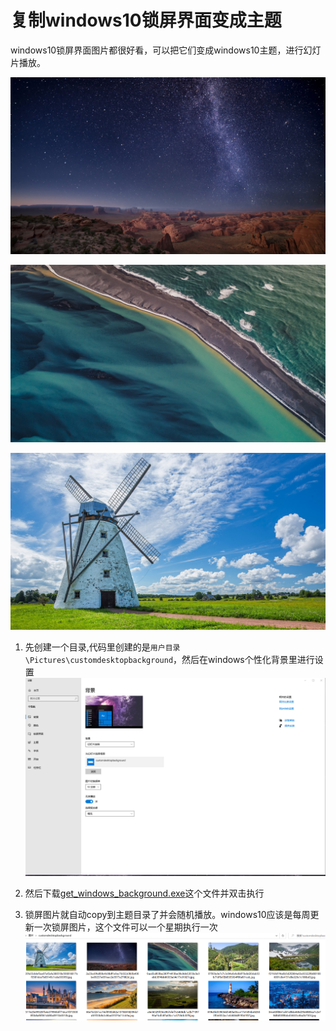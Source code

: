 # 复制windows10锁屏界面变成主题

windows10锁屏界面图片都很好看，可以把它们变成windows10主题，进行幻灯片播放。

![windows锁屏图片](picture/2a23ed9fa898c4b98df1e9ec7b632d9b5b400be09237e651eac2e5577a27882d.jpg)

![windows锁屏图片](picture\9acd3a890be260f74413be99e9dc02050e0a0ebb35f4bb66036a64c77e31927c.jpg)

![windows锁屏图片](picture\35fa53ddef3ae07af2afa386518e506816817bf3581dce7b85145c1cda303959.jpg)


1. 先创建一个目录,代码里创建的是`用户目录\Pictures\customdesktopbackground`，然后在windows个性化背景里进行设置
![个性化背景设置](picture\1581834588.png)

2. 然后下载[get_windows_background.exe](https://github.com/burgleaf/get_windows_background/releases)这个文件并双击执行


3. 锁屏图片就自动copy到主题目录了并会随机播放。windows10应该是每周更新一次锁屏图片，这个文件可以一个星期执行一次
   ![windows锁屏图片](picture\1581851986.png)